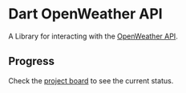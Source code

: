 # Dart OpenWeather API

A Library for interacting with the [OpenWeather API](https://openweathermap.org/api).

## Progress

Check the [project board](https://github.com/Luckey-Elijah/Dart-Open-Weather-API/projects/1) to see the current status.